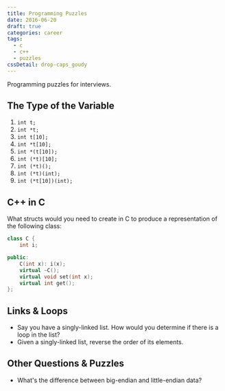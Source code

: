 ```yaml
---
title: Programming Puzzles
date: 2016-06-20
draft: true
categories: career
tags:
  - c
  - c++
  - puzzles
cssDetail: drop-caps_goudy
---
```


Programming puzzles for interviews.
<!--more-->

## The Type of the Variable

1. `int t;`
1. `int *t;`
1. `int t[10];`
1. `int *t[10];`
1. `int *(t[10]);`
1. `int (*t)[10];`
1. `int (*t)();`
1. `int (*t)(int);`
1. `int (*t[10])(int);`

## C++ in C
What structs would you need to create in C to produce a representation of the following class:

```cpp
class C {
    int i;

public:
    C(int x): i(x);
    virtual ~C();
    virtual void set(int x);
    virtual int get();
};
```

## Links & Loops

- Say you have a singly-linked list. How would you determine if there is a loop in the list?
- Given a singly-linked list, reverse the order of its elements.

## Other Questions & Puzzles

- What's the difference between big-endian and little-endian data?
